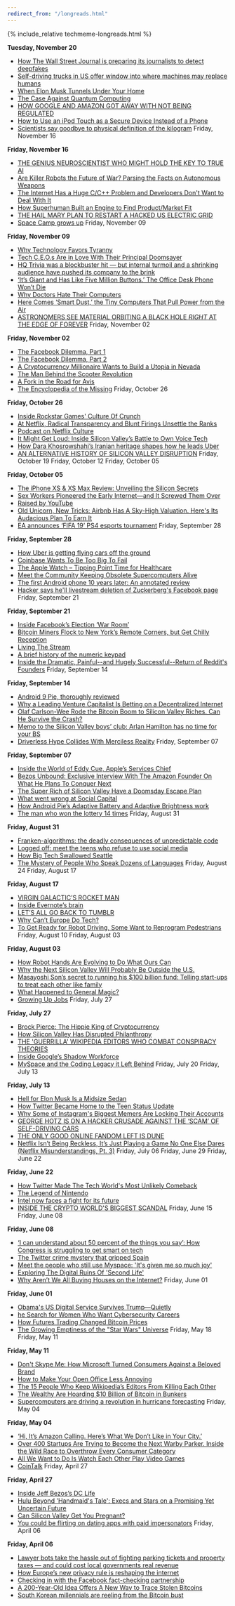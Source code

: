 ```yaml
---
redirect_from: "/longreads.html"
---
```


{% include_relative techmeme-longreads.html %}

**Tuesday, November 20**
* [How The Wall Street Journal is preparing its journalists to detect deepfakes](http://www.niemanlab.org/2018/11/how-the-wall-street-journal-is-preparing-its-journalists-to-detect-deepfakes/)
* [Self-driving trucks in US offer window into where machines may replace humans](https://www.csmonitor.com/USA/Society/2018/1114/Self-driving-trucks-in-US-offer-window-into-where-machines-may-replace-humans)
* [When Elon Musk Tunnels Under Your Home](https://www.theatlantic.com/technology/archive/2018/11/los-angeles-elon-musk-tunnels-under-neighborhood/575725/)
* [The Case Against Quantum Computing](https://spectrum.ieee.org/computing/hardware/the-case-against-quantum-computing)
* [HOW GOOGLE AND AMAZON GOT AWAY WITH NOT BEING REGULATED](https://www.wired.com/story/book-excerpt-curse-of-bigness/)
* [How to Use an iPod Touch as a Secure Device Instead of a Phone](https://motherboard.vice.com/en_us/article/439dk9/how-to-use-ipod-touch-secure-device-instead-of-phone)
* [Scientists say goodbye to physical definition of the kilogram](https://www.theverge.com/2018/11/16/18098234/kilogram-new-definition-vote-passed-kg-measurement-bipm)
Friday, November 16

**Friday, November 16**
* [THE GENIUS NEUROSCIENTIST WHO MIGHT HOLD THE KEY TO TRUE AI](https://www.wired.com/story/karl-friston-free-energy-principle-artificial-intelligence/)
* [Are Killer Robots the Future of War? Parsing the Facts on Autonomous Weapons](https://www.nytimes.com/2018/11/15/magazine/autonomous-robots-weapons.html)
* [The Internet Has a Huge C/C++ Problem and Developers Don't Want to Deal With It](https://motherboard.vice.com/en_us/article/a3mgxb/the-internet-has-a-huge-cc-problem-and-developers-dont-want-to-deal-with-it)
* [How Superhuman Built an Engine to Find Product/Market Fit](https://firstround.com/review/how-superhuman-built-an-engine-to-find-product-market-fit/)
* [THE HAIL MARY PLAN TO RESTART A HACKED US ELECTRIC GRID](https://www.wired.com/story/black-start-power-grid-darpa-plum-island/)
* [Space Camp grows up](https://mashable.com/feature/space-camp/?fbclid=IwAR1kLBHs330FaHafcc3Gb8qyfOwkf6H8W-nF9UrkkNi3ZZP7uo7bNKI-cvU#pHXafX03saq5)
Friday, November 09

**Friday, November 09**
* [Why Technology Favors Tyranny](https://www.theatlantic.com/magazine/archive/2018/10/yuval-noah-harari-technology-tyranny/568330/)
* [Tech C.E.O.s Are in Love With Their Principal Doomsayer](https://www.nytimes.com/2018/11/09/business/yuval-noah-harari-silicon-valley.html)
* [HQ Trivia was a blockbuster hit — but internal turmoil and a shrinking audience have pushed its company to the brink](https://www.recode.net/2018/11/4/17965380/hq-trivia-colin-kroll-rus-yusupov-ceo-change-employee-complaint-new-game)
* [‘It’s Giant and Has Like Five Million Buttons.’ The Office Desk Phone Won’t Die](https://www.wsj.com/articles/its-giant-and-has-like-five-million-buttons-the-office-desk-phone-wont-die-1541432514)
* [Why Doctors Hate Their Computers](https://www.newyorker.com/magazine/2018/11/12/why-doctors-hate-their-computers)
* [Here Comes ‘Smart Dust,’ the Tiny Computers That Pull Power from the Air](https://www.wsj.com/articles/here-comes-smart-dust-the-tiny-computers-that-pull-power-from-the-air-1541689224)
* [ASTRONOMERS SEE MATERIAL ORBITING A BLACK HOLE *RIGHT* AT THE EDGE OF FOREVER](https://www.syfy.com/syfywire/astronomers-see-material-orbiting-a-black-hole-right-at-the-edge-of-forever?cachebust)
Friday, November 02

**Friday, November 02**
* [The Facebook Dilemma, Part 1](https://www.youtube.com/watch?v=T48KFiHwexM)
* [The Facebook Dilemma, Part 2](https://www.youtube.com/watch?v=EuA4qxPbpQE)
* [A Cryptocurrency Millionaire Wants to Build a Utopia in Nevada](https://www.nytimes.com/2018/11/01/technology/nevada-bitcoin-blockchain-society.html)
* [The Man Behind the Scooter Revolution](https://www.citylab.com/transportation/2018/09/man-behind-urban-scooter-revolution/570109/?es_p=7867492)
* [A Fork in the Road for Avis](http://fortune.com/longform/a-fork-in-the-road-for-avis/)
* [The Encyclopedia of the Missing](https://longreads.com/2018/01/11/the-encylopedia-of-the-missing/)
Friday, October 26

**Friday, October 26**
* [Inside Rockstar Games' Culture Of Crunch](https://kotaku.com/inside-rockstar-games-culture-of-crunch-1829936466)
* [At Netflix, Radical Transparency and Blunt Firings Unsettle the Ranks](https://www.wsj.com/articles/at-netflix-radical-transparency-and-blunt-firings-unsettle-the-ranks-1540497174?mod=e2tw)
* [Podcast on Netflix Culture](https://www.npr.org/sections/money/2017/09/13/550793717/episode-647-hard-work-is-irrelevant)
* [It Might Get Loud: Inside Silicon Valley’s Battle to Own Voice Tech](http://fortune.com/longform/amazon-google-apple-voice-recognition/)
* [How Dara Khosrowshahi’s Iranian heritage shapes how he leads Uber](https://www.fastcompany.com/90245381/how-dara-khosrowshahi-iranian-heritage-shapes-how-he-leads-uber)
* [AN ALTERNATIVE HISTORY OF SILICON VALLEY DISRUPTION](https://www.wired.com/story/alternative-history-of-silicon-valley-disruption/)
Friday, October 19
Friday, October 12
Friday, October 05

**Friday, October 05**
* [The iPhone XS & XS Max Review: Unveiling the Silicon Secrets](https://www.anandtech.com/show/13392/the-iphone-xs-xs-max-review-unveiling-the-silicon-secrets)
* [Sex Workers Pioneered the Early Internet—and It Screwed Them Over](https://motherboard.vice.com/en_us/article/qvazy7/sex-workers-pioneered-the-early-internet)
* [Raised by YouTube](https://www.theatlantic.com/magazine/archive/2018/11/raised-by-youtube/570838/)
* [Old Unicorn, New Tricks: Airbnb Has A Sky-High Valuation. Here's Its Audacious Plan To Earn It ](https://www.forbes.com/sites/bizcarson/2018/10/03/old-unicorn-new-tricks-airbnb-has-a-sky-high-valuation-heres-its-audacious-plan-to-earn-it/)
* [EA announces ‘FIFA 19’ PS4 esports tournament](https://www.engadget.com/2018/10/03/ea-sports-fifa-19-esports-tournament-sony-ps4/)
Friday, September 28

**Friday, September 28**
* [How Uber is getting flying cars off the ground](https://www.cnet.com/news/how-uber-is-getting-flying-cars-off-the-ground/)
* [Coinbase Wants To Be Too Big To Fail](http://fortune.com/longform/coinbase-bitcoin-brian-armstrong/)
* [The Apple Watch – Tipping Point Time for Healthcare](https://steveblank.com/2018/09/26/the-apple-watch-tipping-point-time-for-healthcare/)
* [Meet the Community Keeping Obsolete Supercomputers Alive](https://motherboard.vice.com/en_us/article/qvajn7/meet-the-community-keeping-obsolete-supercomputers-alive)
* [The first Android phone 10 years later: An annotated review](https://www.cnet.com/news/the-first-android-phone-10-years-later-an-annotated-review/)
* [Hacker says he'll livestream deletion of Zuckerberg's Facebook page](https://www.engadget.com/2018/09/28/zuckerberg-facebook-page-hacker-livestream/)
Friday, September 21

**Friday, September 21**
* [Inside Facebook’s Election ‘War Room’](https://www.nytimes.com/2018/09/19/technology/facebook-election-war-room.html)
* [Bitcoin Miners Flock to New York’s Remote Corners, but Get Chilly Reception](https://www.nytimes.com/2018/09/19/nyregion/bitcoin-mining-new-york-electricity.html)
* [Living The Stream](http://www.espn.com/espn/feature/story/_/id/24710688/fortnite-legend-ninja-living-stream)
* [A brief history of the numeric keypad](https://uxdesign.cc/a-brief-history-of-the-numeric-keypad-59112cbf4c49)
* [Inside the Dramatic, Painful--and Hugely Successful--Return of Reddit's Founders](https://www.inc.com/magazine/201810/christine-lagorio-chafkin/reddit-we-are-the-nerds-steve-huffman-alexis-ohanian.html)
Friday, September 14

**Friday, September 14**
* [Android 9 Pie, thoroughly reviewed](https://arstechnica.com/gadgets/2018/09/android-9-pie-thoroughly-reviewed/)
* [Why a Leading Venture Capitalist Is Betting on a Decentralized Internet](https://breakermag.com/why-venture-capitalist-chris-dixon-is-betting-on-a-decentralized-internet/)
* [Olaf Carlson-Wee Rode the Bitcoin Boom to Silicon Valley Riches. Can He Survive the Crash?](https://www.wsj.com/articles/olaf-carlson-wee-rode-the-bitcoin-boom-to-silicon-valley-riches-can-he-survive-the-crash-1536681364)
* [Memo to the Silicon Valley boys’ club: Arlan Hamilton has no time for your BS ](https://www.fastcompany.com/90227793/backstage-capitals-arlan-hamilton-brings-diversity-to-venture-capital)
* [Driverless Hype Collides With Merciless Reality](https://www.wsj.com/articles/driverless-hype-collides-with-merciless-reality-1536831005)
Friday, September 07

**Friday, September 07**
* [Inside the World of Eddy Cue, Apple’s Services Chief](https://www.theinformation.com/articles/inside-the-world-of-eddy-cue-apples-services-chief)
* [Bezos Unbound: Exclusive Interview With The Amazon Founder On What He Plans To Conquer Next](https://www.forbes.com/sites/randalllane/2018/08/30/bezos-unbound-exclusive-interview-with-the-amazon-founder-on-what-he-plans-to-conquer-next/)
* [The Super Rich of Silicon Valley Have a Doomsday Escape Plan](https://www.bloomberg.com/features/2018-rich-new-zealand-doomsday-preppers/)
* [What went wrong at Social Capital](https://www.axios.com/social-capital-collapse-0c3257ab-b599-4047-b5cc-5d465419b373.html)
* [How Android Pie’s Adaptive Battery and Adaptive Brightness work](https://venturebeat.com/2018/08/28/how-android-pies-adaptive-battery-and-adaptive-brightness-work/)
* [The man who won the lottery 14 times](https://thehustle.co/the-man-who-won-the-lottery-14-times)
Friday, August 31

**Friday, August 31**
* [Franken-algorithms: the deadly consequences of unpredictable code](https://www.theguardian.com/technology/2018/aug/29/coding-algorithms-frankenalgos-program-danger)
* [Logged off: meet the teens who refuse to use social media](https://www.theguardian.com/society/2018/aug/29/teens-desert-social-media)
* [How Big Tech Swallowed Seattle](https://www.bloomberg.com/news/features/2018-08-30/how-big-tech-swallowed-seattle)
* [The Mystery of People Who Speak Dozens of Languages](https://www.newyorker.com/magazine/2018/09/03/the-mystery-of-people-who-speak-dozens-of-languages)
Friday, August 24
Friday, August 17

**Friday, August 17**
* [VIRGIN GALACTIC’S ROCKET MAN](https://www.newyorker.com/magazine/2018/08/20/virgin-galactics-rocket-man)
* [Inside Evernote’s brain](https://www.fastcompany.com/90216018/inside-evernotes-brain)
* [LET’S ALL GO BACK TO TUMBLR](https://theoutline.com/post/5811/why-tumblr-is-better-than-twitter-and-we-should-bring-it-back?zd=2&zi=us32r2sf)
* [Why Can’t Europe Do Tech?](https://www.bloomberg.com/news/features/2018-08-16/inside-europe-s-struggle-to-build-a-truly-global-tech-giant)
* [To Get Ready for Robot Driving, Some Want to Reprogram Pedestrians](https://www.bloomberg.com/news/articles/2018-08-16/to-get-ready-for-robot-driving-some-want-to-reprogram-pedestrians)
Friday, August 10
Friday, August 03

**Friday, August 03**
* [How Robot Hands Are Evolving to Do What Ours Can](https://www.nytimes.com/interactive/2018/07/30/technology/robot-hands.html?mtrref=undefined)
* [Why the Next Silicon Valley Will Probably Be Outside the U.S.](https://www.citylab.com/life/2018/07/why-the-next-silicon-valley-will-probably-be-outside-the-us/566351/)
* [Masayoshi Son’s secret to running his $100 billion fund: Telling start-ups to treat each other like family](https://www.cnbc.com/2018/08/01/masayoshi-son-vision-fund-family-synergy.html)
* [What Happened to General Magic?](http://nymag.com/selectall/amp/2018/08/general-magic-oral-history-of-the-influential-tech-company.html)
* [Growing Up Jobs](https://www.vanityfair.com/news/2018/08/lisa-brennan-jobs-small-fry-steve-jobs-daughter)
Friday, July 27

**Friday, July 27**
* [Brock Pierce: The Hippie King of Cryptocurrency](https://www.rollingstone.com/culture/culture-features/brock-pierce-hippie-king-of-cryptocurrency-700213/)
* [How Silicon Valley Has Disrupted Philanthropy](https://www.theatlantic.com/technology/archive/2018/07/how-silicon-valley-has-disrupted-philanthropy/565997/)
* [THE 'GUERRILLA' WIKIPEDIA EDITORS WHO COMBAT CONSPIRACY THEORIES](https://www.wired.com/story/guerrilla-wikipedia-editors-who-combat-conspiracy-theories)
* [Inside Google’s Shadow Workforce](https://www.bloomberg.com/news/articles/2018-07-25/inside-google-s-shadow-workforce)
* [MySpace and the Coding Legacy it Left Behind](https://news.codecademy.com/myspace-coding-legacy/?curator=TechREDEF)
Friday, July 20
Friday, July 13

**Friday, July 13**
* [Hell for Elon Musk Is a Midsize Sedan](https://www.bloomberg.com/news/features/2018-07-12/how-tesla-s-model-3-became-elon-musk-s-version-of-hell?curator=TechREDEF)
* [How Twitter Became Home to the Teen Status Update](https://www.theatlantic.com/technology/archive/2018/07/how-twitter-became-home-to-the-teen-status-update/564404/)
* [Why Some of Instagram's Biggest Memers Are Locking Their Accounts](https://www.theatlantic.com/technology/archive/2018/07/why-some-of-instagrams-biggest-memers-are-locking-their-accounts/564995/)
* [GEORGE HOTZ IS ON A HACKER CRUSADE AGAINST THE ‘SCAM’ OF SELF-DRIVING CARS](https://www.theverge.com/2018/7/13/17561484/george-hotz-comma-ai-self-driving-car-scam-diy-kit)
* [THE ONLY GOOD ONLINE FANDOM LEFT IS DUNE](https://theoutline.com/post/5333/dune-revival-2018-david-lynch?zd=2&zi=odt3zeom)
* [Netflix Isn’t Being Reckless, It’s Just Playing a Game No One Else Dares (Netflix Misunderstandings, Pt. 3)](https://redef.com/original/netflix-isnt-being-reckless-its-just-playing-a-game-no-one-else-dares-netflix-misunderstandings-pt-3)
Friday, July 06
Friday, June 29
Friday, June 22

**Friday, June 22**
* [How Twitter Made The Tech World's Most Unlikely Comeback](https://www.buzzfeed.com/alexkantrowitz/how-twitter-made-the-tech-worlds-most-unlikely-comeback?utm_term=.qhPpE6ndw#.ay5vzRa1N)
* [The Legend of Nintendo](https://www.bloomberg.com/news/features/2018-06-21/how-nintendo-s-switch-helped-the-japanese-gaming-giant-win-again)
* [Intel now faces a fight for its future](https://www.theverge.com/2018/6/22/17492184/intel-future-ceo-brian-krzanich-resignation-2018)
* [INSIDE THE CRYPTO WORLD'S BIGGEST SCANDAL](https://www.wired.com/story/tezos-blockchain-love-story-horror-story)
Friday, June 15
Friday, June 08

**Friday, June 08**
* [‘I can understand about 50 percent of the things you say’: How Congress is struggling to get smart on tech](https://www.washingtonpost.com/news/the-switch/wp/2018/06/06/i-can-understand-about-50-percent-of-the-things-you-say-how-congress-is-struggling-to-get-smart-on-tech/?noredirect=on&utm_term=.1c5b44bebecf)
* [The Twitter crime mystery that gripped Spain](https://www.bbc.com/news/world-europe-44370671?ocid=socialflow_twitter)
* [Meet the people who still use Myspace: 'It's given me so much joy'](https://www.theguardian.com/technology/2018/jun/06/myspace-who-still-uses-social-network)
* [Exploring The Digital Ruins Of 'Second Life'](http://digg.com/2018/second-life-in-2018)
* [Why Aren’t We All Buying Houses on the Internet?](https://slate.com/technology/2018/06/redfin-zillow-and-opendoor-cant-disrupt-real-estate-agents-and-may-not-want-to.html)
Friday, June 01

**Friday, June 01**
* [Obama's US Digital Service Survives Trump—Quietly](https://www.wired.com/story/obamas-us-digital-service-survives-trumpquietly)
* [he Search for Women Who Want Cybersecurity Careers](https://www.wsj.com/articles/the-search-for-women-who-want-cybersecurity-careers-1527645661?mod=e2tw)
* [How Futures Trading Changed Bitcoin Prices](https://www.frbsf.org/economic-research/publications/economic-letter/2018/may/how-futures-trading-changed-bitcoin-prices/)
* [The Growing Emptiness of the "Star Wars" Universe](https://www.newyorker.com/culture/cultural-comment/the-growing-emptiness-of-the-star-wars-universe)
Friday, May 18
Friday, May 11

**Friday, May 11**
* [Don't Skype Me: How Microsoft Turned Consumers Against a Beloved Brand](https://www.bloomberg.com/news/articles/2018-05-10/don-t-skype-me-how-microsoft-turned-consumers-against-a-beloved-brand)
* [How to Make Your Open Office Less Annoying ](https://www.theatlantic.com/technology/archive/2018/05/how-to-muffle-open-office-noise/559979/)
* [The 15 People Who Keep Wikipedia’s Editors From Killing Each Other](https://www.wsj.com/articles/when-wikipedias-bickering-editors-go-to-war-its-supreme-court-steps-in-1525708429)
* [The Wealthy Are Hoarding $10 Billion of Bitcoin in Bunkers](https://www.bloomberg.com/news/articles/2018-05-09/bunkers-for-the-wealthy-are-said-to-hoard-10-billion-of-bitcoin)
* [Supercomputers are driving a revolution in hurricane forecasting](https://arstechnica.com/science/2018/05/hurricane-forecasts-have-gotten-insanely-better-over-the-last-20-years/)
Friday, May 04

**Friday, May 04**
* [‘Hi, It’s Amazon Calling. Here’s What We Don’t Like in Your City.’](https://www.wsj.com/articles/hi-its-amazon-calling-heres-what-we-dont-like-in-your-city-1525253400)
* [Over 400 Startups Are Trying to Become the Next Warby Parker. Inside the Wild Race to Overthrow Every Consumer Category](https://www.inc.com/magazine/201805/tom-foster/direct-consumer-brands-middleman-warby-parker.html)
* [All We Want to Do Is Watch Each Other Play Video Games](https://www.nytimes.com/2018/05/02/style/fortnite.html)
* [CoinTalk](https://medium.com/s/cointalk)
Friday, April 27

**Friday, April 27**
* [Inside Jeff Bezos’s DC Life](https://www.washingtonian.com/2018/04/22/inside-jeff-bezos-dc-life/)
* [Hulu Beyond 'Handmaid's Tale': Execs and Stars on a Promising Yet Uncertain Future](https://www.hollywoodreporter.com/features/hulu-2018-handmaids-tale-season-2-new-shows-disney-takeover-1105298)
* [Can Silicon Valley Get You Pregnant?](https://www.fastcompany.com/40521525/fertility-tech-is-worth-billions-and-investors-are-finally-paying-attention?utm_source=twitter.com&utm_medium=social)
* [You could be flirting on dating apps with paid impersonators](https://qz.com/1247382/online-dating-is-so-awful-that-people-are-paying-virtual-dating-assistants-to-impersonate-them/)
Friday, April 06

**Friday, April 06**
* [Lawyer bots take the hassle out of fighting parking tickets and property taxes — and could cost local governments real revenue](https://www.recode.net/2018/4/5/17119956/parking-ticket-property-tax-revenue)
* [How Europe’s new privacy rule is reshaping the internet](https://www.theverge.com/2018/3/28/17172548/gdpr-compliance-requirements-privacy-notice)
* [Checking in with the Facebook fact-checking partnership](https://www.cjr.org/tow_center/facebook-fact-checking-partnerships.php)
* [A 200-Year-Old Idea Offers A New Way to Trace Stolen Bitcoins](https://www.wired.com/story/bitcoin-blockchain-fifo-dirty-coins)
* [South Korean millennials are reeling from the Bitcoin bust](https://www.theverge.com/2018/4/3/17192886/bitcoin-cryptocurrency-south-korea-millennials)
